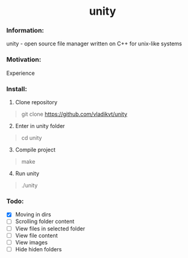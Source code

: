 <h1 align="center">unity</h1>

### Information:
unity - open source file manager written on C++ for unix-like systems

### Motivation:
Experience

### Install:
1. Clone repository 
  > git clone https://github.com/vladikvt/unity
2. Enter in unity folder 
  > cd unity
3. Compile project 
  > make
4. Run unity
  > ./unity

### Todo:
- [x] Moving in dirs
- [ ] Scrolling folder content
- [ ] View files in selected folder
- [ ] View file content
- [ ] View images
- [ ] Hide hiden folders
